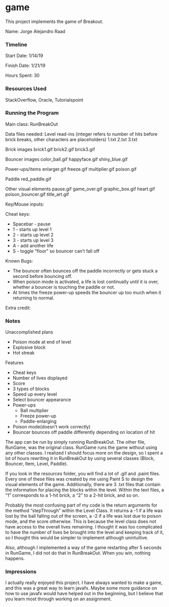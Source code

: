 game
====

This project implements the game of Breakout.

Name: Jorge Alejandro Raad

### Timeline

Start Date: 1/14/19

Finish Date: 1/21/19

Hours Spent: 30

### Resources Used
 StackOverflow, Oracle, Tutorialspoint

### Running the Program

Main class: RunBreakOut

Data files needed: 
Level read-ins (integer refers to number of hits before brick breaks, other characters are placeholders)
1.txt
2.txt
3.txt

Brick images
brick1.gif
brick2.gif
brick3.gif

Bouncer images
color_ball.gif
happyface.gif
shiny_blue.gif

Power-ups/items
enlarger.gif
freeze.gif
multiplier.gif
poison.gif

Paddle
red_paddle.gif

Other visual elements
pause.gif
game_over.gif
graphic_box.gif
heart.gif
poison_bouncer.gif
title_art.gif


Key/Mouse inputs:

Cheat keys:
- Spacebar - pause
- 1 - starts up level 1
- 2 - starts up level 2
- 3 - starts up level 3
- A - add another life
- S - toggle “floor” so bouncer can’t fall off

Known Bugs:
- The bouncer often bounces off the paddle incorrectly or gets stuck a second before bouncing off.
- When poison mode is activated, a life is lost continually until it is over, whether a bouncer is touching the paddle or not.
- At times the freeze power-up speeds the bouncer up too much when it returning to normal.

Extra credit:


### Notes
Unaccomplished plans
- Poison mode at end of level
- Explosive block
- Hot streak

Features
- Cheat keys
- Number of lives displayed
- Score
- 3 types of blocks
- Speed up every level
- Select bouncer appearance
- Power-ups
    - Ball multiplier
    - Freeze power-up
    - Paddle-enlarging
- Poison mode(doesn’t work correctly)
- Bouncer bounces off paddle differently depending on location of hit

The app can be run by simply running RunBreakOut. The other file, RunGame, was the original class. RunGame runs the game without using any other classes. I realized I should focus more on the design, so I spent a lot of hours rewriting it in RunBreakOut by using several classes (Block, Bouncer, Item, Level, Paddle). 

If you look in the resources folder, you will find a lot of .gif and .paint files. Every one of these files was created by me using Paint S to design the visual elements of the game. Additionally, there are 3 .txt files that contain the information for placing the blocks within the level. Within the text files, a “1” corresponds to a 1-hit brick, a “2” to a 2-hit brick, and so on.

Probably the most confusing part of my code is the return arguments for the method “stepThrough” within the Level Class. It returns a -1 if a life was lost by the ball falling out of the screen, a -2 if a life was lost due to poison mode, and the score otherwise. This is because the level class does not have access to the overall lives remaining. I thought it was too complicated to have the number of lives be brought into the level and keeping track of it, so I thought this would be simpler to implement although unintuitive.

Also, although I implemented a way of the game restarting after 5 seconds in RunGame, I did not do that in RunBreakOut. When you win, nothing happens.
### Impressions
I actually really enjoyed this project. I have always wanted to make a game, and this was a great way to learn javafx. Maybe some more guidance on how to use javafx would have helped out in the beginning, but I believe that you learn most through working on an assignment.

